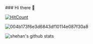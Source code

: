 <body background-color:black>
### Hi there 👋


[![HitCount](http://hits.dwyl.com/Shehan82/Shehan82.svg)](http://hits.dwyl.com/Shehan82/Shehan82)

![004b173f6e3d6843df10114e087f30a8](https://user-images.githubusercontent.com/55059232/97798712-889dc580-1c4e-11eb-93c3-42a57d717799.gif) 


![shehan's github stats](https://github-readme-stats.vercel.app/api?username=shehan82&show_icons=true&theme=dracula)

 </body>




